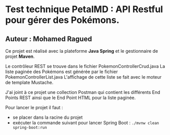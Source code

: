 
# Test technique PetalMD : API Restful pour gérer des Pokémons.
## Auteur : Mohamed Ragued


Ce projet est réalisé avec la plateforme **Java Spring** et le gestionnaire de projet **Maven**.

Le contrôleur REST se trouve dans le fichier PokemonControllerCrud.java
La liste paginée des Pokémons est générée par le fichier PokemonControllerList.java
L'affichage de cette liste se fait avec le moteur de template Mustache.

J'ai joint à ce projet une collection Postman qui contient les différents End Points REST ainsi que le End Point HTML pour la liste paginée.

Pour lancer le projet il faut : 
- se placer dans la racine du projet 
- exécuter la commande suivant pour lancer Spring Boot : `./mvnw clean spring-boot:run`
